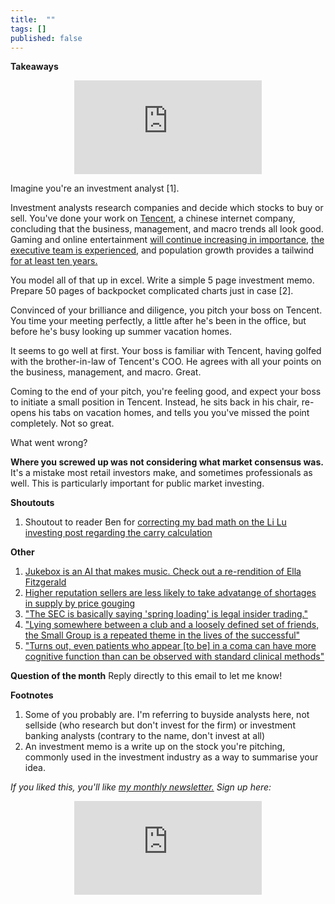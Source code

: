 ```yaml
---
title:  ""  
tags: []
published: false
---
```



**Takeaways**

<style>
      .iframe-container {
        overflow: hidden;        
        padding-top: 50%; <!-- Calculated from the aspect ration of the content (in case of 16:9 it is 9/16= 0.5625) -->
        position: relative;
      }
      .iframe-container iframe { 
         border: 0;
         height: 100%; <!-- Finally, width and height are set to 100% so the iframe takes up 100% of the containers space. -->
         left: 0;
         position: absolute;
         top: 0;
         width: 100%;
         display: block;
         margin: 0 auto; <!-- center image -->
      }
      <!-- 4x3 Aspect Ratio -->
      .iframe-container-4x3 {
        padding-top: 75%;
      }
</style> 

<div class="iframe-container-4x3">
  <p align="center"><iframe src="https://avoidboringpeople.substack.com/embed" frameborder="0" scrolling="no"> </iframe></p>
</div>

Imagine you're an investment analyst \[1\].

Investment analysts research companies and decide which stocks to buy or sell. You've done your work on [Tencent](https://en.wikipedia.org/wiki/Tencent "tencent"), a chinese internet company, concluding that the business, management, and macro trends all look good. Gaming and online entertainment [will continue increasing in importance](https://www.statista.com/outlook/203/117/video-games/china "stat"), [the executive team is experienced](https://chinachannel.co/a-deep-dive-into-tencents-restructuring-the-struggle-to-master-b2b/ "tencent"), and population growth provides a tailwind [for at least ten years.](https://ourworldindata.org/future-population-growth "population")

You model all of that up in excel. Write a simple 5 page investment memo. Prepare 50 pages of backpocket complicated charts just in case \[2\]. 

Convinced of your brilliance and diligence, you pitch your boss on Tencent. You time your meeting perfectly, a little after he's been in the office, but before he's busy looking up summer vacation homes.

It seems to go well at first. Your boss is familiar with Tencent, having golfed with the brother-in-law of Tencent's COO. He agrees with all your points on the business, management, and macro. Great.

Coming to the end of your pitch, you're feeling good, and expect your boss to initiate a small position in Tencent. Instead, he sits back in his chair, re-opens his tabs on vacation homes, and tells you you've missed the point completely. Not so great.

What went wrong? 

**Where you screwed up was not considering what market consensus was.** It's a mistake most retail investors make, and sometimes professionals as well. This is particularly important for public market investing.



**Shoutouts**

1. Shoutout to reader Ben for [correcting my bad math on the Li Lu investing post regarding the carry calculation](https://avoidboringpeople.substack.com/p/we-wanted-her-instead-we-got-tinder/comments "Li Lu")

**Other**

1. [Jukebox is an AI that makes music. Check out a re-rendition of Ella Fitzgerald](https://openai.com/blog/jukebox/ "Juke")
2. [Higher reputation sellers are less likely to take advatange of shortages in supply by price gouging](http://leixu.org/xu_price_gouging.pdf "price")
3. ["The SEC is basically saying 'spring loading' is legal insider trading."](https://nongaap.substack.com/p/profiting-from-corp-governance-dark-bef "Mike") 
4. ["Lying somewhere between a club and a loosely defined set of friends, the Small Group is a repeated theme in the lives of the successful"](https://jmulholland.com/small-group/ "small")
5. ["Turns out, even patients who appear \[to be\] in a coma can have more cognitive function than can be observed with standard clinical methods"](https://aeon.co/essays/to-say-what-consciousness-is-science-explores-where-it-isnt? "coma")

**Question of the month**
Reply directly to this email to let me know! 

**Footnotes**

1. Some of you probably are. I'm referring to buyside analysts here, not sellside (who research but don't invest for the firm) or investment banking analysts (contrary to the name, don't invest at all)
2. An investment memo is a write up on the stock you're pitching, commonly used in the investment industry as a way to summarise your idea. 

*If you liked this, you'll like [my monthly newsletter.](https://avoidboringpeople.substack.com/ "ABP") Sign up here:*

<div class="iframe-container-4x3">
  <p align="center"><iframe src="https://avoidboringpeople.substack.com/embed" frameborder="0" scrolling="no"> </iframe></p>
</div>
